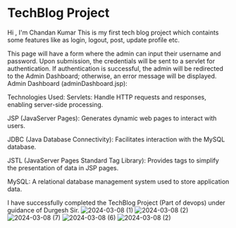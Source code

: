 <h1> TechBlog Project </h1>
Hi , I'm Chandan Kumar 
This is my first tech blog project which containts some features like as login, logout, post, update profile etc.

This page will have a form where the admin can input their username and password. Upon submission, the credentials will be sent to a servlet for authentication. If authentication is successful, the admin will be redirected to the Admin Dashboard; otherwise, an error message will be displayed. Admin Dashboard (adminDashboard.jsp):

Technologies Used: Servlets: Handle HTTP requests and responses, enabling server-side processing.

JSP (JavaServer Pages): Generates dynamic web pages to interact with users.

JDBC (Java Database Connectivity): Facilitates interaction with the MySQL database.

JSTL (JavaServer Pages Standard Tag Library): Provides tags to simplify the presentation of data in JSP pages.

MySQL: A relational database management system used to store application data.

I have successfully completed the TechBlog Project  (Part of devops) under guidance of Durgesh Sir.
![2024-03-08 (1)](https://github.com/its-chandu-bhai/TechBlog/assets/141422166/6c41fa82-10d0-4751-8eaf-5165901da449)
![2024-03-08 (2)](https://github.com/its-chandu-bhai/TechBlog/assets/141422166/5f59010e-5bbc-45d5-85fe-c151ef3e0f1b)
![2024-03-08 (7)](https://github.com/its-chandu-bhai/TechBlog/assets/141422166/ae2d3dc4-92cb-457b-b205-69dd062b219d)
![2024-03-08 (6)](https://github.com/its-chandu-bhai/TechBlog/assets/141422166/d08e9fa8-75b7-4683-9c6f-fc993c0e76f7)
![2024-03-08 (2)](https://github.com/its-chandu-bhai/TechBlog/assets/141422166/2c5e5235-5432-4ce4-9ecf-70232b67e4af)
